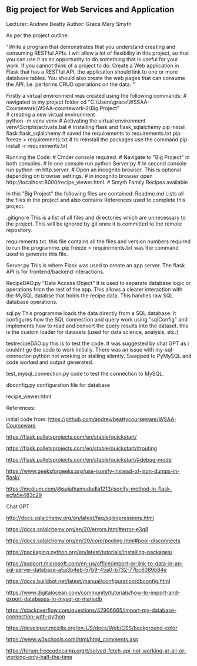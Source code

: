 ## Big project for Web Services and Application
Lecturer: Andrew Beatty
Author: Grace Mary Smyth

As per the project outline: 

"Write a program that demonstrates that you understand creating and consuming RESTful APIs. I will allow a lot of flexibility in this project, so that you can use it as an opportunity to do something that is useful for your work.  If you cannot think of a project to do: Create a Web application in Flask that has a RESTful API, the application should link to one or more database tables. You should also create the web pages that can consume the API. I.e. performs CRUD operations on the data. "

Firstly a virtual environment was created using the  following commands: 
    # navigated to my project folder
      cd "C:\Users\grace\WSSAA-Coursework\WSAA-coursework-2\Big Project"  
    # creating a new virtual environment    
        python -m venv venv
    # Activating the virtual environment
        venv\Scripts\activate.bat
    # Installing flask and flask_sqlalchemy
        pip install flask flask_sqlalchemy
    # saved the requirements to requirements.txt
        pip freeze > requirements.txt
    # to reinstall the packages use the command pip install -r requirements.txt

Running the Code:
    # Cmder console required.
    # Navigate to "Big Project" in both consoles.
    # In one console run python Server.py
    # In second console run python -m http.server.
    # Open an incognito browser. This is optional depending on browser settings. 
    # in incognito browser open http://localhost:8000/recipe_viewer.html.
    # Smyth Family Recipes available

In this "Big Project" the following files are contained:
Readme.md
Lists all the files in the project and also contains References used to complete this project.

.gitignore
This is a list of all files and directories which are unnecessary to the project. This will be ignored by git once it is committed to the remote repository.

requirements.txt.
this file contains all the files and version numbers required to run the programme. pip freeze > requirements.txt was the command used to generate this file.

Server.py
This is where Flask was used to create an app server. The flask API is for frontend/backend interactions.

RecipeDAO.py
"Data Access Object" It is used to separate database logic or operations from the rest of the app. This allows a clearer interaction with the MySQL databse that holds the recipe data. This handles raw SQL database operations.

sql.py
This programme loads the data directly from a SQL database. It configures how the SQL connection and query work using "sqlConfig" and implements how to read and convert the query results into the dataset. this is the custom loader for datasets (used for data science, analysis, etc.)

testrecipeDAO.py
this is to test the code. It was suggested by chat GPT as i couldnt ge the code to work initially. There was an issue with my-sql-connector-python not working or stalling silently. Swapped to PyMySQL and code worked and output generated.

test_mysql_connection.py
code to test the connection to MySQL.

dbconfig.py
configuration file for database

recipe_viewer.html


References:

initial code from:
https://github.com/andrewbeattycourseware/WSAA-Courseware

https://flask.palletsprojects.com/en/stable/quickstart/

https://flask.palletsprojects.com/en/stable/quickstart/#routing

https://flask.palletsprojects.com/en/stable/quickstart/#debug-mode

https://www.geeksforgeeks.org/use-jsonify-instead-of-json-dumps-in-flask/

https://medium.com/@sujathamudadla1213/jsonify-method-in-flask-ecfa5e483c29

Chat GPT

http://docs.sqlalchemy.org/en/latest/faq/sqlexpressions.html

https://docs.sqlalchemy.org/en/20/errors.html#error-e3q8

https://docs.sqlalchemy.org/en/20/core/pooling.html#pool-disconnects

https://packaging.python.org/en/latest/tutorials/installing-packages/

https://support.microsoft.com/en-us/office/import-or-link-to-data-in-an-sql-server-database-a5a3b4eb-57b9-45a0-b732-77bc6089b84e

https://docs.buildbot.net/latest/manual/configuration/dbconfig.html

https://www.digitalocean.com/community/tutorials/how-to-import-and-export-databases-in-mysql-or-mariadb

https://stackoverflow.com/questions/42906665/import-my-database-connection-with-python

https://developer.mozilla.org/en-US/docs/Web/CSS/background-color

https://www.w3schools.com/html/html_comments.asp

https://forum.freecodecamp.org/t/solved-fetch-api-not-working-at-all-or-working-only-half-the-time